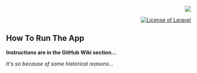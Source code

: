 

<p align="right">
    <a href="https://packagist.org/packages/laravel/framework" target="_blank">
        <img src="https://laravel.com/assets/img/components/logo-laravel.svg">
    </a>
</p>

<p align="right">
    <a href="https://opensource.org/licenses/MIT" target="_blank">
        <img src="https://poser.pugx.org/laravel/framework/license.svg" alt="License of Laravel">
    </a>
</p>


## How To Run The App

**Instructions are in the GitHub Wiki section...**

*It's so because of some historical reasons...*


